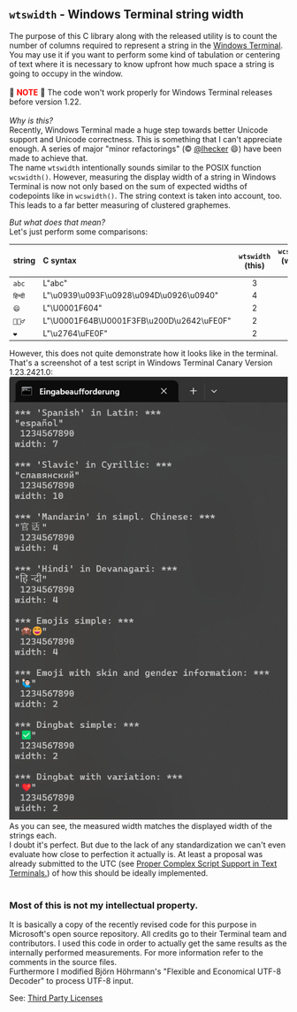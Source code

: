 ## **`wtswidth` - Windows Terminal string width**  

The purpose of this C library along with the released utility is to count the number of columns required to represent a string in the [Windows Terminal](https://github.com/microsoft/terminal).  
You may use it if you want to perform some kind of tabulation or centering of text where it is necessary to know upfront how much space a string is going to occupy in the window.  
<br>
🔴 <span style="color:red">**NOTE**</span> 🔴 The code won't work properly for Windows Terminal releases before version 1.22.  
<br>
*Why is this?*  
Recently, Windows Terminal made a huge step towards better Unicode support and Unicode correctness. This is something that I can't appreciate enough. A series of major "minor refactorings" (© [@lhecker](https://github.com/lhecker) 😄) have been made to achieve that.  
The name `wtswidth` intentionally sounds similar to the POSIX function `wcswidth()`. However, measuring the display width of a string in Windows Terminal is now not only based on the sum of expected widths of codepoints like in `wcswidth()`. The string context is taken into account, too. This leads to a far better measuring of clustered graphemes.
<br>
  
*But what does that mean?*  
Let's just perform some comparisons:  

| **string** | **C syntax** | `wtswidth` **(this)** | `wcswidth()` **(wchar.h GCC)** |
| :--- | :--- | :---: | :---: |
| `abc` | L"abc" | 3 | 3 ✔ |
| `हिन्दी` | L"\u0939\u093F\u0928\u094D\u0926\u0940" | 4 | 5 ❌ |
| `😄` | L"\U0001F604" | 2 | 2 ✔ |
| `🙋🏻‍♂️` | L"\U0001F64B\U0001F3FB\u200D\u2642\uFE0F" | 2 | 5 ❌ |
| `❤️` | L"\u2764\uFE0F" | 2 | 1 ❌ |

However, this does not quite demonstrate how it looks like in the terminal.  
That's a screenshot of a test script in Windows Terminal Canary Version 1.23.2421.0:  
![test output](./Screenshot_v1.23.2421.0.png)  
As you can see, the measured width matches the displayed width of the strings each.  
I doubt it's perfect. But due to the lack of any standardization we can't even evaluate how close to perfection it actually is. At least a proposal was already submitted to the UTC (see 
[Proper Complex Script Support in Text Terminals.](https://www.unicode.org/L2/L2023/23107-terminal-suppt.pdf)) of how this should be ideally implemented.  
<br>
  
### **Most of this is not my intellectual property.**  

It is basically a copy of the recently revised code for this purpose in Microsoft's open source repository. All credits go to their Terminal team and contributors. I used this code in order to actually get the same results as the internally performed measurements. For more information refer to the comments in the source files.  
Furthermore I modified Björn Höhrmann's "Flexible and Economical UTF-8 Decoder" to process UTF-8 input.  
  
See: [Third Party Licenses](./NOTICE.md)  
  
<br>
